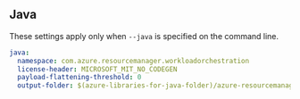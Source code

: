 ## Java

These settings apply only when `--java` is specified on the command line.

``` yaml $(java)
java:
  namespace: com.azure.resourcemanager.workloadorchestration
  license-header: MICROSOFT_MIT_NO_CODEGEN
  payload-flattening-threshold: 0
  output-folder: $(azure-libraries-for-java-folder)/azure-resourcemanager-workloadorchestration
```
